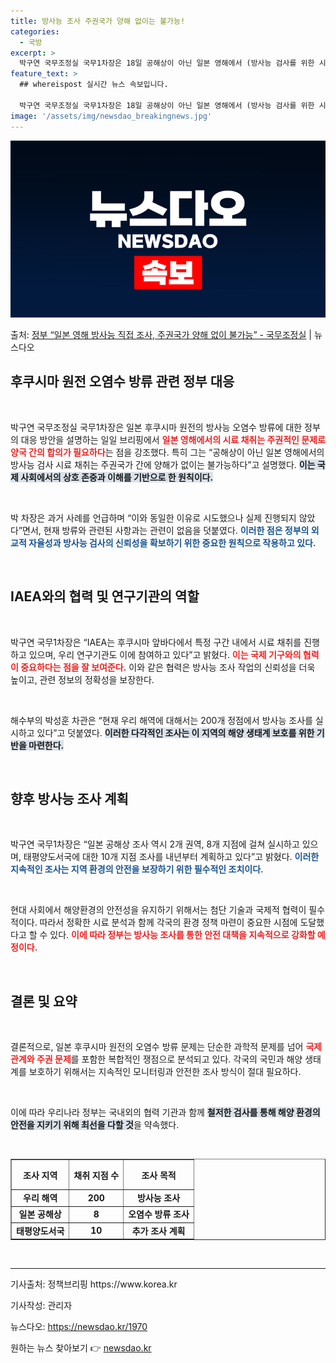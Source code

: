 ```yaml
---
title: 방사능 조사 주권국가 양해 없이는 불가능!
categories:
  - 국방
excerpt: >
  박구연 국무조정실 국무1차장은 18일 공해상이 아닌 일본 영해에서 (방사능 검사를 위한 시료) 채취 행위는 …
feature_text: >
  ## whereispost 실시간 뉴스 속보입니다.

  박구연 국무조정실 국무1차장은 18일 공해상이 아닌 일본 영해에서 (방사능 검사를 위한 시료) 채취 행위는 …
image: '/assets/img/newsdao_breakingnews.jpg'
---
```


![뉴스다오 속보](/assets/img/newsdao_breakingnews.jpg)

<p>출처: <a href="https://newsdao.kr/1970" rel="dofollow">정부 “일본 영해 방사능 직접 조사, 주권국가 양해 없이 불가능”  - 국무조정실</a> | 뉴스다오</p>

<h2 data-ke-size="size26">후쿠시마 원전 오염수 방류 관련 정부 대응</h2>

<p data-ke-size="size16">&nbsp;</p>
박구연 국무조정실 국무1차장은 일본 후쿠시마 원전의 방사능 오염수 방류에 대한 정부의 대응 방안을 설명하는 일일 브리핑에서 <b><span style="color: #ee2323;">일본 영해에서의 시료 채취는 주권적인 문제로 양국 간의 합의가 필요하다</span></b>는 점을 강조했다. 특히 그는 “공해상이 아닌 일본 영해에서의 방사능 검사 시료 채취는 주권국가 간에 양해가 없이는 불가능하다”고 설명했다. <b><span style="background-color: #21538527;">이는 국제 사회에서의 상호 존중과 이해를 기반으로 한 원칙이다.</span></b> 

<p data-ke-size="size16">&nbsp;</p>
박 차장은 과거 사례를 언급하며 “이와 동일한 이유로 시도했으나 실제 진행되지 않았다”면서, 현재 방류와 관련된 사항과는 관련이 없음을 덧붙였다. <b><span style="color: #1a5490;">이러한 점은 정부의 외교적 자율성과 방사능 검사의 신뢰성을 확보하기 위한 중요한 원칙으로 작용하고 있다.</span></b> 

<p data-ke-size="size16">&nbsp;</p>
<h2 data-ke-size="size26">IAEA와의 협력 및 연구기관의 역할</h2>

<p data-ke-size="size16">&nbsp;</p>
박구연 국무1차장은 “IAEA는 후쿠시마 앞바다에서 특정 구간 내에서 시료 채취를 진행하고 있으며, 우리 연구기관도 이에 참여하고 있다”고 밝혔다. <b><span style="color: #ee2323;">이는 국제 기구와의 협력이 중요하다는 점을 잘 보여준다.</span></b> 이와 같은 협력은 방사능 조사 작업의 신뢰성을 더욱 높이고, 관련 정보의 정확성을 보장한다. 

<p data-ke-size="size16">&nbsp;</p>
해수부의 박성훈 차관은 “현재 우리 해역에 대해서는 200개 정점에서 방사능 조사를 실시하고 있다”고 덧붙였다. <b><span style="background-color: #21538527;">이러한 다각적인 조사는 이 지역의 해양 생태계 보호를 위한 기반을 마련한다.</span></b> 

<p data-ke-size="size16">&nbsp;</p>
<h2 data-ke-size="size26">향후 방사능 조사 계획</h2>

<p data-ke-size="size16">&nbsp;</p>
박구연 국무1차장은 “일본 공해상 조사 역시 2개 권역, 8개 지점에 걸쳐 실시하고 있으며, 태평양도서국에 대한 10개 지점 조사를 내년부터 계획하고 있다”고 밝혔다. <b><span style="color: #1a5490;">이러한 지속적인 조사는 지역 환경의 안전을 보장하기 위한 필수적인 조치이다.</span></b> 

<p data-ke-size="size16">&nbsp;</p>
현대 사회에서 해양환경의 안전성을 유지하기 위해서는 첨단 기술과 국제적 협력이 필수적이다. 따라서 정확한 시료 분석과 함께 각국의 환경 정책 마련이 중요한 시점에 도달했다고 할 수 있다. <b><span style="color: #ee2323;">이에 따라 정부는 방사능 조사를 통한 안전 대책을 지속적으로 강화할 예정이다.</span></b> 

<p data-ke-size="size16">&nbsp;</p>
<h2 data-ke-size="size26">결론 및 요약</h2>

<p data-ke-size="size16">&nbsp;</p>
결론적으로, 일본 후쿠시마 원전의 오염수 방류 문제는 단순한 과학적 문제를 넘어 <b><span style="color: #ee2323;">국제 관계와 주권 문제</span></b>를 포함한 복합적인 쟁점으로 분석되고 있다. 각국의 국민과 해양 생태계를 보호하기 위해서는 지속적인 모니터링과 안전한 조사 방식이 절대 필요하다.

<p data-ke-size="size16">&nbsp;</p>
이에 따라 우리나라 정부는 국내외의 협력 기관과 함께 <b><span style="background-color: #21538527;">철저한 검사를 통해 해양 환경의 안전을 지키기 위해 최선을 다할 것</span></b>을 약속했다. 

<p data-ke-size="size16">&nbsp;</p>
<table style="width: 100%; border-collapse: collapse;" border="1">
    <tr>
        <th style="text-align: center; height: 40px;">조사 지역</th>
        <th style="text-align: center; height: 40px;">채취 지점 수</th>
        <th style="text-align: center; height: 40px;">조사 목적</th>
    </tr>
    <tr>
        <td style="text-align: center; height: 17px;"><b>우리 해역</b></td>
        <td style="text-align: center; height: 17px;"><b>200</b></td>
        <td style="text-align: center; height: 17px;"><b>방사능 조사</b></td>
    </tr>
    <tr>
        <td style="text-align: center; height: 17px;"><b>일본 공해상</b></td>
        <td style="text-align: center; height: 17px;"><b>8</b></td>
        <td style="text-align: center; height: 17px;"><b>오염수 방류 조사</b></td>
    </tr>
    <tr>
        <td style="text-align: center; height: 17px;"><b>태평양도서국</b></td>
        <td style="text-align: center; height: 17px;"><b>10</b></td>
        <td style="text-align: center; height: 17px;"><b>추가 조사 계획</b></td>
    </tr>
</table>

<p data-ke-size="size16">&nbsp;</p>
<hr />
<p data-ke-size="size16">기사출처: 정책브리핑 https://www.korea.kr</p>
<p data-ke-size="size16">기사작성: 관리자</p>
<p data-ke-size="size16">뉴스다오: <a href="https://newsdao.kr/1970">https://newsdao.kr/1970</a></p> 

원하는 뉴스 찾아보기 👉 <a href="https://newsdao.kr" rel="dofollow">newsdao.kr</a>



